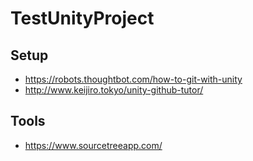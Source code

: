 # TestUnityProject

## Setup
* https://robots.thoughtbot.com/how-to-git-with-unity
* http://www.keijiro.tokyo/unity-github-tutor/

## Tools
* https://www.sourcetreeapp.com/
